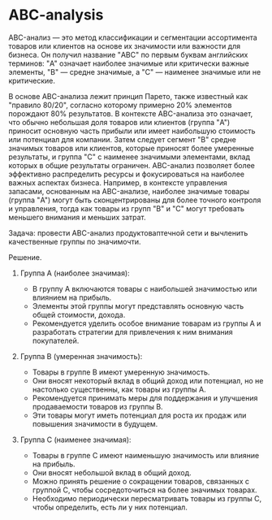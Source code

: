 # ABC-analysis

  ABC-анализ — это метод классификации и сегментации ассортимента товаров или клиентов на основе их значимости или важности для бизнеса. Он получил название "ABC" по первым буквам английских терминов: "A" означает наиболее значимые или критически важные элементы, "B" — средне значимые, а "C" — наименее значимые или не критические.

  В основе ABC-анализа лежит принцип Парето, также известный как "правило 80/20", согласно которому примерно 20% элементов порождают 80% результатов. В контексте ABC-анализа это означает, что обычно небольшая доля товаров или клиентов (группа "A") приносит основную часть прибыли или имеет наибольшую стоимость или потенциал для компании. Затем следует сегмент "B" средне значимых товаров или клиентов, которые приносят более умеренные результаты, и группа "C" с наименее значимыми элементами, вклад которых в общие результаты ограничен.
ABC-анализ позволяет более эффективно распределить ресурсы и фокусироваться на наиболее важных аспектах бизнеса. Например, в контексте управления запасами, основанным на ABC-анализе, наиболее значимые товары (группа "A") могут быть сконцентрированы для более точного контроля и управления, тогда как товары из групп "B" и "C" могут требовать меньшего внимания и меньших затрат.

Задача: провести ABC-анализ продуктоваптечной сети и вычленить качественные группы по значимочти.

Решение.

1. Группа A (наиболее значимая):
   - В группу A включаются товары с наибольшей значимостью или влиянием на прибыль.
   - Элементы этой группы могут представлять основную часть общей стоимости, дохода.
   - Рекомендуется уделить особое внимание товарам из группы A и разработать стратегии для привлечения к ним внимания покупателей.


2. Группа B (умеренная значимость):
   - Товары в группе B имеют умеренную значимость.
   - Они вносят некоторый вклад в общий доход или потенциал, но не настолько существенны, как товары из группы A.
   - Рекомендуется принимать меры для поддержания и улучшения продаваемости товаров из группы B.
   - Эти товары могут иметь потенциал для роста их продаж или повышения значимости в будущем.


3. Группа C (наименее значимая):
   - Товары в группе C имеют наименьшую значимость или влияние на прибыль.
   - Они вносят небольшой вклад в общий доход.
   - Можно принять решение о сокращении товаров, связанных с группой C, чтобы сосредоточиться на более значимых товарах.
   - Необходимо периодически пересматривать товары из группы C, чтобы определить, есть ли у них потенциал.


